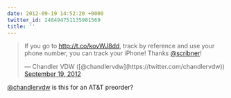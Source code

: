 ```yaml
---
date: 2012-09-19 14:52:20 +0000
twitter_id: 248494751135981569
title: ''
---
```


<blockquote class="twitter-tweet"><p lang="en" dir="ltr">If you go to <a href="http://t.co/kovWJ8dd">http://t.co/kovWJ8dd</a>, track by reference and use your phone number, you can track your iPhone! Thanks <a href="https://twitter.com/scribner?ref_src=twsrc%5Etfw">@scribner</a>!</p>&mdash; Chandler VDW ([@chandlervdw](https://twitter.com/chandlervdw)) <a href="https://twitter.com/chandlervdw/status/248473650704048128?ref_src=twsrc%5Etfw">September 19, 2012</a></blockquote>
<script async src="https://platform.twitter.com/widgets.js" charset="utf-8"></script>

[@chandlervdw](https://twitter.com/chandlervdw) is this for an AT&amp;T preorder?
